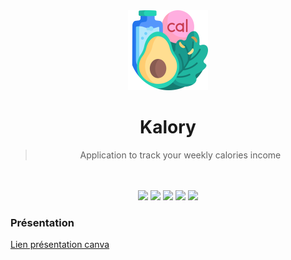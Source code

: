 <div align="center">
  <img src="./resources/assets/diet.png" height="128" />
  <br />
  <h1>Kalory</h1>
  <blockquote>
  <p>Application to track your weekly calories income</p>
  </blockquote>
  <br />
  <br />
  <img src="https://forthebadge.com/images/badges/built-with-love.svg" />
  <img src="https://forthebadge.com/images/badges/contains-technical-debt.svg" />
  <img src="https://forthebadge.com/images/badges/for-you.svg" />
  <img src="https://forthebadge.com/images/badges/you-didnt-ask-for-this.svg" />
  <img src="https://forthebadge.com/images/badges/winter-is-coming.svg" />
</div>

### Présentation
[Lien présentation canva](https://www.canva.com/design/DAEbcWEC8iQ/FkdqXU0THiUvZ5P8hfA4Mw/view?utm_content=DAEbcWEC8iQ&utm_campaign=designshare&utm_medium=link&utm_source=publishsharelink#1)
